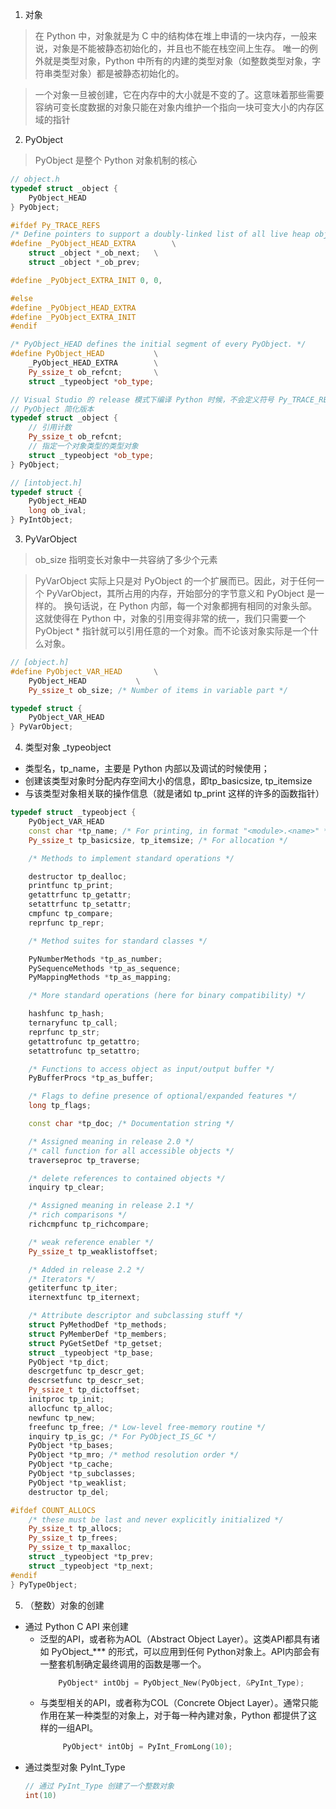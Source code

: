 1. 对象

> 在 Python 中，对象就是为 C 中的结构体在堆上申请的一块内存，一般来说，对象是不能被静态初始化的，并且也不能在栈空间上生存。
> 唯一的例外就是类型对象，Python 中所有的内建的类型对象（如整数类型对象，字符串类型对象）都是被静态初始化的。

> 一个对象一旦被创建，它在内存中的大小就是不变的了。这意味着那些需要容纳可变长度数据的对象只能在对象内维护一个指向一块可变大小的内存区域的指针

2. PyObject

> PyObject 是整个 Python 对象机制的核心

```cpp
// object.h
typedef struct _object {
	PyObject_HEAD
} PyObject;

#ifdef Py_TRACE_REFS
/* Define pointers to support a doubly-linked list of all live heap objects. */
#define _PyObject_HEAD_EXTRA		\
	struct _object *_ob_next;	\
	struct _object *_ob_prev;

#define _PyObject_EXTRA_INIT 0, 0,

#else
#define _PyObject_HEAD_EXTRA
#define _PyObject_EXTRA_INIT
#endif

/* PyObject_HEAD defines the initial segment of every PyObject. */
#define PyObject_HEAD			\
	_PyObject_HEAD_EXTRA		\
	Py_ssize_t ob_refcnt;		\
	struct _typeobject *ob_type;

// Visual Studio 的 release 模式下编译 Python 时候，不会定义符号 Py_TRACE_REFS
// PyObject 简化版本
typedef struct _object {
    // 引用计数
	Py_ssize_t ob_refcnt;
    // 指定一个对象类型的类型对象
    struct _typeobject *ob_type;
} PyObject;
```

```cpp
// [intobject.h]
typedef struct {
    PyObject_HEAD
    long ob_ival;
} PyIntObject;
```

3. PyVarObject

> ob_size 指明变长对象中一共容纳了多少个元素

> PyVarObject 实际上只是对 PyObject 的一个扩展而已。因此，对于任何一个 PyVarObject，其所占用的内存，开始部分的字节意义和 PyObject 是一样的。
> 换句话说，在 Python 内部，每一个对象都拥有相同的对象头部。这就使得在 Python 中，对象的引用变得非常的统一，我们只需要一个 PyObject * 指针就可以引用任意的一个对象。而不论该对象实际是一个什么对象。

```cpp
// [object.h]
#define PyObject_VAR_HEAD		\
	PyObject_HEAD			\
	Py_ssize_t ob_size; /* Number of items in variable part */

typedef struct {
	PyObject_VAR_HEAD
} PyVarObject;    
```

4. 类型对象 _typeobject

- 类型名，tp_name，主要是 Python 内部以及调试的时候使用；
- 创建该类型对象时分配内存空间大小的信息，即tp_basicsize, tp_itemsize
- 与该类型对象相关联的操作信息（就是诸如 tp_print 这样的许多的函数指针）

```cpp
typedef struct _typeobject {
	PyObject_VAR_HEAD
	const char *tp_name; /* For printing, in format "<module>.<name>" */
	Py_ssize_t tp_basicsize, tp_itemsize; /* For allocation */

	/* Methods to implement standard operations */

	destructor tp_dealloc;
	printfunc tp_print;
	getattrfunc tp_getattr;
	setattrfunc tp_setattr;
	cmpfunc tp_compare;
	reprfunc tp_repr;

	/* Method suites for standard classes */

	PyNumberMethods *tp_as_number;
	PySequenceMethods *tp_as_sequence;
	PyMappingMethods *tp_as_mapping;

	/* More standard operations (here for binary compatibility) */

	hashfunc tp_hash;
	ternaryfunc tp_call;
	reprfunc tp_str;
	getattrofunc tp_getattro;
	setattrofunc tp_setattro;

	/* Functions to access object as input/output buffer */
	PyBufferProcs *tp_as_buffer;

	/* Flags to define presence of optional/expanded features */
	long tp_flags;

	const char *tp_doc; /* Documentation string */

	/* Assigned meaning in release 2.0 */
	/* call function for all accessible objects */
	traverseproc tp_traverse;

	/* delete references to contained objects */
	inquiry tp_clear;

	/* Assigned meaning in release 2.1 */
	/* rich comparisons */
	richcmpfunc tp_richcompare;

	/* weak reference enabler */
	Py_ssize_t tp_weaklistoffset;

	/* Added in release 2.2 */
	/* Iterators */
	getiterfunc tp_iter;
	iternextfunc tp_iternext;

	/* Attribute descriptor and subclassing stuff */
	struct PyMethodDef *tp_methods;
	struct PyMemberDef *tp_members;
	struct PyGetSetDef *tp_getset;
	struct _typeobject *tp_base;
	PyObject *tp_dict;
	descrgetfunc tp_descr_get;
	descrsetfunc tp_descr_set;
	Py_ssize_t tp_dictoffset;
	initproc tp_init;
	allocfunc tp_alloc;
	newfunc tp_new;
	freefunc tp_free; /* Low-level free-memory routine */
	inquiry tp_is_gc; /* For PyObject_IS_GC */
	PyObject *tp_bases;
	PyObject *tp_mro; /* method resolution order */
	PyObject *tp_cache;
	PyObject *tp_subclasses;
	PyObject *tp_weaklist;
	destructor tp_del;

#ifdef COUNT_ALLOCS
	/* these must be last and never explicitly initialized */
	Py_ssize_t tp_allocs;
	Py_ssize_t tp_frees;
	Py_ssize_t tp_maxalloc;
	struct _typeobject *tp_prev;
	struct _typeobject *tp_next;
#endif
} PyTypeObject;
```

5. （整数）对象的创建

- 通过 Python C API 来创建
  - 泛型的API，或者称为AOL（Abstract Object Layer）。这类API都具有诸如 PyObject_*** 的形式，可以应用到任何 Python对象上。API内部会有一整套机制确定最终调用的函数是哪一个。
    ```cpp 
        PyObject* intObj = PyObject_New(PyObject, &PyInt_Type);
    ```
  - 与类型相关的API，或者称为COL（Concrete Object Layer）。通常只能作用在某一种类型的对象上，对于每一种內建对象，Python 都提供了这样的一组API。
    ```cpp
         PyObject* intObj = PyInt_FromLong(10);
    ```
- 通过类型对象 PyInt_Type
  ```cpp
  // 通过 PyInt_Type 创建了一个整数对象
  int(10)
  ```